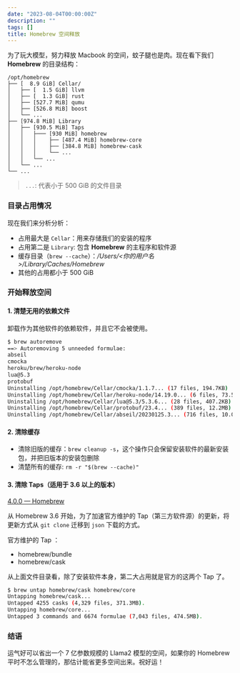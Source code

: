 ```yaml
---
date: "2023-08-04T00:00:00Z"
description: ""
tags: []
title: Homebrew 空间释放
---
```


为了玩大模型，努力释放 Macbook 的空间，蚊子腿也是肉。现在看下我们 **Homebrew** 的目录结构：

```
/opt/homebrew
├── [  8.9 GiB] Cellar/
│   ├── [  1.5 GiB] llvm
│   ├── [  1.3 GiB] rust
│   ├── [527.7 MiB] qumu
│   ├── [526.8 MiB] boost
│   └── ...
├── [974.8 MiB] Library
│   ├── [930.5 MiB] Taps
│   │   ├─── [930 MiB] homebrew
│   │   │    ├── [487.4 MiB] homebrew-core
│   │   │    ├── [384.8 MiB] homebrew-cask
│   │   │    └── ...
│   │   └── ...
│   └── ...
└── ...
```

> `...`: 代表小于 500 GiB 的文件目录 

### 目录占用情况

现在我们来分析分析：

- 占用最大是 `Cellar`：用来存储我们的安装的程序
- 占用第二是 `Library`: 包含 **Homebrew** 的主程序和软件源
- 缓存目录（`brew --cache`）：*/Users/<你的用户名>/Library/Caches/Homebrew*
- 其他的占用都小于 500 GiB

### 开始释放空间

#### 1. 清楚无用的依赖文件

卸载作为其他软件的依赖软件，并且它不会被使用。

```bash
$ brew autoremove
==> Autoremoving 5 unneeded formulae:
abseil
cmocka
heroku/brew/heroku-node
lua@5.3
protobuf
Uninstalling /opt/homebrew/Cellar/cmocka/1.1.7... (17 files, 194.7KB)
Uninstalling /opt/homebrew/Cellar/heroku-node/14.19.0... (6 files, 73.5MB)
Uninstalling /opt/homebrew/Cellar/lua@5.3/5.3.6... (28 files, 407.2KB)
Uninstalling /opt/homebrew/Cellar/protobuf/23.4... (389 files, 12.2MB)
Uninstalling /opt/homebrew/Cellar/abseil/20230125.3... (716 files, 10.0MB)
```

#### 2. 清除缓存

- 清除旧版的缓存：`brew cleanup -s`，这个操作只会保留安装软件的最新安装包，并把旧版本的安装包删除
- 清楚所有的缓存: `rm -r "$(brew --cache)"`

#### 3. 清除 Taps（适用于 3.6 以上的版本）

[4.0.0 — Homebrew](https://brew.sh/2023/02/16/homebrew-4.0.0/)

从 Homebrew 3.6 开始，为了加速官方维护的 Tap（第三方软件源）的更新，将更新方式从 `git clone` 迁移到 `json` 下载的方式。

官方维护的 Tap ： 

- homebrew/bundle
- homebrew/cask

从上面文件目录看，除了安装软件本身，第二大占用就是官方的这两个 Tap 了。

```bash
$ brew untap homebrew/cask homebrew/core
Untapping homebrew/cask...
Untapped 4255 casks (4,329 files, 371.3MB).
Untapping homebrew/core...
Untapped 3 commands and 6674 formulae (7,043 files, 474.5MB).
```

### 结语

运气好可以省出一个 7 亿参数规模的 Llama2 模型的空间，如果你的 Homebrew 平时不怎么管理的，那估计能省更多空间出来。祝好运！








